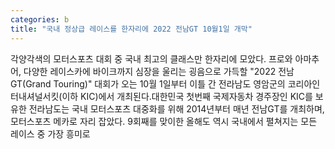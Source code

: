 ```yaml
---
categories: b
title: "국내 정상급 레이스를 한자리에 2022 전남GT 10월1일 개막"
---
```

각양각색의 모터스포츠 대회 중 국내 최고의 클래스만 한자리에 모았다. 프로와 아마추어, 다양한 레이스카에 바이크까지 심장을 울리는 굉음으로 가득할 "2022 전남GT(Grand Touring)" 대회가 오는 10월 1일부터 이틀 간 전라남도 영암군의 코리아인터내셔널서킷(이하 KIC)에서 개최된다.대한민국 첫번째 국제자동차 경주장인 KIC를 보유한 전라남도는 국내 모터스포츠 대중화를 위해 2014년부터 매년 전남GT를 개최하며, 모터스포츠 메카로 자리 잡았다. 9회째를 맞이한 올해도 역시 국내에서 펼쳐지는 모든 레이스 중 가장 흥미로